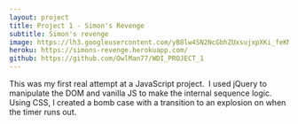 ```yaml
---
layout: project
title: Project 1 - Simon's Revenge
subtitle: Simon's revenge
image: https://lh3.googleusercontent.com/yB8lw4SN2NcGbhZUxsujxpXKi_feKMrzDkNuIlCNY44ffvEJuwl55W14oJqqlWSJjKN2eQmV9QEXF1NVXLb1Z0k-lwmmnMe_hnxXlOvuUDgPMTSPWBalrxIAQvNjKbnIlk5phruoeKrCHIolgh8ICpmPBW6F5WLLaw8G_-ZWyp4a_WzPd5PfiOIbG4FWjpmvPwhpQwMEvZrusz7r6ujn35PIVFdY4rfoDkNONvf_MCkLjTJ9f_-zmp5o7OSGE64KNH9rrxyCk8Eejf8q1kDSibaRFHRCeRCN3FFKEHx8zQP0F87bCe8jlV7Wp4f8Jrkh2MzdM8pwvCP82gZ_TP9fIfoU7lfzVJPlUo-avdR4AFrKP43I8rHDHpL6yeNVHlKeiH39l1MGPAuxhTfO_hyhMTPAUhEONaOZ8Zqz-oNYTtLdwKRe4kLpwDbmfyLWjXffvdWVA99CgUBiNMTx79Kj_h-OhEmL3vbbh-3Xqq-f8iZG9oo5C0LRft8jTkRncRg_8ZInXUyY0FunsIK8N6S-21NlKRrtXrrcUJBlXHk4FRHxWHm5yL-m1BAkguqVCMzkfcqMJKWI=w1301-h694
heroku: https://simons-revenge.herokuapp.com/
github: https://github.com/OwlMan77/WDI_PROJECT_1
---
```

This was my first real attempt at a JavaScript project.  I used jQuery to manipulate the DOM and vanilla JS to make the internal sequence logic. Using CSS, I created a bomb case with a transition to an explosion on when the timer runs out.
